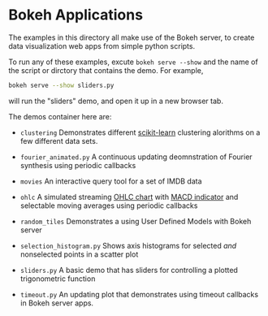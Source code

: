 # Bokeh Applications

The examples in this directory all make use of the Bokeh server, to create data visualization web apps from simple 
python scripts. 

To run any of these examples, excute `bokeh serve --show` and the name of the script or dirctory that contains the 
demo. For example,
``` sh
bokeh serve --show sliders.py
```
will run the "sliders" demo, and open it up in a new browser tab. 

The demos container here are:

* `clustering`  Demonstrates different [scikit-learn](http://scikit-learn.org/stable/) clustering alorithms on a few different data sets. 

* `fourier_animated.py` A continuous updating deomnstration of Fourier synthesis using periodic callbacks

* `movies` An interactive query tool for a set of IMDB data

* `ohlc` A simulated streaming [OHLC chart](https://en.wikipedia.org/wiki/Open-high-low-close_chart) with [MACD indicator](https://en.wikipedia.org/wiki/MACD) and selectable moving averages using periodic callbacks

* `random_tiles` Demonstrates a using User Defined Models with Bokeh server

* `selection_histogram.py` Shows axis histograms for selected *and* nonselected points in a scatter plot

* `sliders.py` A basic demo that has sliders for controlling a plotted trigonometric function

* `timeout.py` An updating plot that demonstrates using timeout callbacks in Bokeh server apps. 
